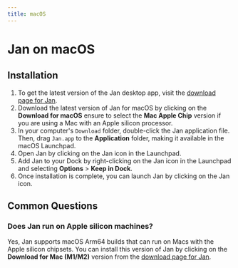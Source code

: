 ```yaml
---
title: macOS
---
```


# Jan on macOS


## Installation

1. To get the latest version of the Jan desktop app, visit the [download page for Jan](https://jan.ai/).
2. Download the latest version of Jan for macOS by clicking on the **Download for macOS** ensure to select the **Mac Apple Chip** version if you are using a Mac with an Apple silicon processor.
3. In your computer's `Download` folder, double-click the Jan application file. Then, drag ```Jan.app``` to the **Application** folder, making it available in the macOS Launchpad.
4. Open Jan by clicking on the Jan icon in the Launchpad. 
5. Add Jan to your Dock by right-clicking on the Jan icon in the Launchpad and selecting **Options** > **Keep in Dock**.
6. Once installation is complete, you can launch Jan by clicking on the Jan icon.

## Common Questions
### Does Jan run on Apple silicon machines? 
Yes, Jan supports macOS Arm64 builds that can run on Macs with the Apple silicon chipsets. You can install this version of Jan by clicking on the **Download for Mac (M1/M2)** version from the [download page for Jan](https://jan.ai/).